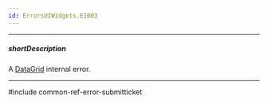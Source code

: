 ```yaml
---
id: ErrorsUIWidgets.E1003
---
```

---
##### shortDescription
A [DataGrid](/api-reference/10%20UI%20Widgets/dxDataGrid '/Documentation/ApiReference/UI_Widgets/dxDataGrid/') internal error.

---
#include common-ref-error-submitticket